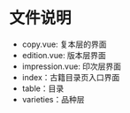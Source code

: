 # 文件说明

- copy.vue: 复本层的界面
- edition.vue: 版本层界面
- impression.vue: 印次层界面
- index：古籍目录页入口界面
- table：目录
- varieties：品种层

